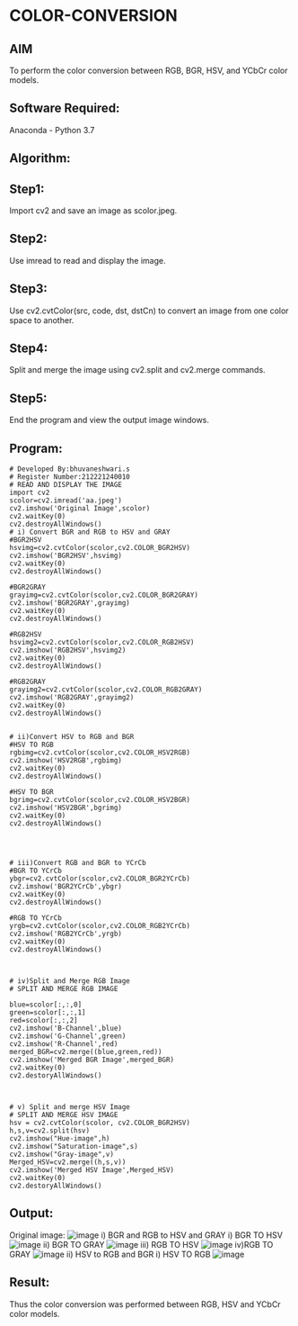 # COLOR-CONVERSION
## AIM
To perform the color conversion between RGB, BGR, HSV, and YCbCr color models.

## Software Required:
Anaconda - Python 3.7
## Algorithm:
## Step1:
 Import cv2 and save an image as scolor.jpeg.

## Step2:
 Use imread to read and display the image.

## Step3:
 Use cv2.cvtColor(src, code, dst, dstCn) to convert an image from one color space to another.

## Step4:
 Split and merge the image using cv2.split and cv2.merge commands.

## Step5:
 End the program and view the output image windows.

## Program:
```
# Developed By:bhuvaneshwari.s
# Register Number:212221240010
# READ AND DISPLAY THE IMAGE
import cv2
scolor=cv2.imread('aa.jpeg')
cv2.imshow('Original Image',scolor)
cv2.waitKey(0)
cv2.destroyAllWindows()
# i) Convert BGR and RGB to HSV and GRAY
#BGR2HSV
hsvimg=cv2.cvtColor(scolor,cv2.COLOR_BGR2HSV)
cv2.imshow('BGR2HSV',hsvimg)
cv2.waitKey(0)
cv2.destroyAllWindows()

#BGR2GRAY
grayimg=cv2.cvtColor(scolor,cv2.COLOR_BGR2GRAY)
cv2.imshow('BGR2GRAY',grayimg)
cv2.waitKey(0)
cv2.destroyAllWindows()

#RGB2HSV
hsvimg2=cv2.cvtColor(scolor,cv2.COLOR_RGB2HSV)
cv2.imshow('RGB2HSV',hsvimg2)
cv2.waitKey(0)
cv2.destroyAllWindows()

#RGB2GRAY
grayimg2=cv2.cvtColor(scolor,cv2.COLOR_RGB2GRAY)
cv2.imshow('RGB2GRAY',grayimg2)
cv2.waitKey(0)
cv2.destroyAllWindows()


# ii)Convert HSV to RGB and BGR
#HSV TO RGB
rgbimg=cv2.cvtColor(scolor,cv2.COLOR_HSV2RGB)
cv2.imshow('HSV2RGB',rgbimg)
cv2.waitKey(0)
cv2.destroyAllWindows()

#HSV TO BGR
bgrimg=cv2.cvtColor(scolor,cv2.COLOR_HSV2BGR)
cv2.imshow('HSV2BGR',bgrimg)
cv2.waitKey(0)
cv2.destroyAllWindows()




# iii)Convert RGB and BGR to YCrCb
#BGR TO YCrCb
ybgr=cv2.cvtColor(scolor,cv2.COLOR_BGR2YCrCb)
cv2.imshow('BGR2YCrCb',ybgr)
cv2.waitKey(0)
cv2.destroyAllWindows()

#RGB TO YCrCb
yrgb=cv2.cvtColor(scolor,cv2.COLOR_RGB2YCrCb)
cv2.imshow('RGB2YCrCb',yrgb)
cv2.waitKey(0)
cv2.destroyAllWindows()



# iv)Split and Merge RGB Image
# SPLIT AND MERGE RGB IMAGE

blue=scolor[:,:,0]
green=scolor[:,:,1]
red=scolor[:,:,2]
cv2.imshow('B-Channel',blue)
cv2.imshow('G-Channel',green)
cv2.imshow('R-Channel',red)
merged_BGR=cv2.merge((blue,green,red))
cv2.imshow('Merged BGR Image',merged_BGR)
cv2.waitKey(0)
cv2.destoryAllWindows()



# v) Split and merge HSV Image
# SPLIT AND MERGE HSV IMAGE
hsv = cv2.cvtColor(scolor, cv2.COLOR_BGR2HSV)
h,s,v=cv2.split(hsv)
cv2.imshow("Hue-image",h)
cv2.imshow("Saturation-image",s)
cv2.imshow("Gray-image",v)
Merged_HSV=cv2.merge((h,s,v))
cv2.imshow('Merged HSV Image',Merged_HSV)
cv2.waitKey(0)
cv2.destoryAllWindows()
```

## Output:
Original image:
![image](https://github.com/Bhuvaneshwari-2003/COLOR-CONVERSION/assets/94828604/9e87e072-8153-4fe1-8440-6e0b4c7754f4)
i) BGR and RGB to HSV and GRAY
i) BGR TO HSV
![image](https://github.com/Bhuvaneshwari-2003/COLOR-CONVERSION/assets/94828604/94bc53b9-82bf-43bf-9ab7-d0f2b4d1758c)
ii) BGR TO GRAY 
![image](https://github.com/Bhuvaneshwari-2003/COLOR-CONVERSION/assets/94828604/779a9f4d-4210-4e5e-b212-ac1970a62521)
iii) RGB TO HSV 
![image](https://github.com/Bhuvaneshwari-2003/COLOR-CONVERSION/assets/94828604/e136b695-a312-4ca7-a5cd-9587a44ec3cb)
iv)RGB TO GRAY
![image](https://github.com/Bhuvaneshwari-2003/COLOR-CONVERSION/assets/94828604/512688db-7893-4df1-9db5-e70f393716d9)
ii) HSV to RGB and BGR
i) HSV TO RGB
![image](https://github.com/Bhuvaneshwari-2003/COLOR-CONVERSION/assets/94828604/4d978429-6592-4d6e-ab1f-ad57d216e73f)
## Result:
Thus the color conversion was performed between RGB, HSV and YCbCr color models.
